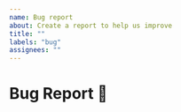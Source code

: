 ```yaml
---
name: Bug report
about: Create a report to help us improve
title: ""
labels: "bug"
assignees: ""
---
```


<!--- Provide a general summary of the issue in the Title above -->

# Bug Report 🐛

<!--
To make it easier for us to solve your issue, please help us by writing your issue in a way that we can reproduce the bug yourself.
Include relevant information like exception messages, screenshots, example code snippets, information about your environment and the Remotion version you are using.

Common problems are also explained in the "Troubleshooting" section under https://www.remotion.dev/docs/
-->
